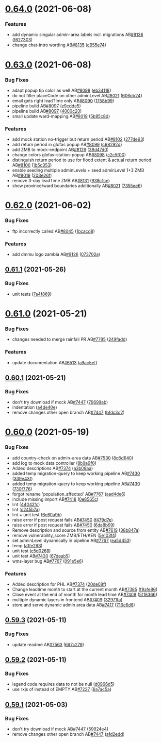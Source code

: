 # [0.64.0](https://github.com/rodekruis/IBF-system/compare/v0.63.0...v0.64.0) (2021-06-08)


### Features

* add dynamic singular admin-area labels incl. migrations AB[#8136](https://github.com/rodekruis/IBF-system/issues/8136) ([f627303](https://github.com/rodekruis/IBF-system/commit/f627303c8d3a0a2660a2fc1a412d73d38df3e757))
* change chat-intro wording AB[#8135](https://github.com/rodekruis/IBF-system/issues/8135) ([c955e74](https://github.com/rodekruis/IBF-system/commit/c955e74b224fc8e2efabf225deb9dc8483f52490))



# [0.63.0](https://github.com/rodekruis/IBF-system/compare/v0.62.0...v0.63.0) (2021-06-08)


### Bug Fixes

* adapt popup tip color as well AB[#8098](https://github.com/rodekruis/IBF-system/issues/8098) ([eb34118](https://github.com/rodekruis/IBF-system/commit/eb34118aa6315ddb76f8a391a90af95cc95eb5fd))
* do not filter placeCode on other adminLevel AB[#8021](https://github.com/rodekruis/IBF-system/issues/8021) ([606db24](https://github.com/rodekruis/IBF-system/commit/606db2495243a6d5c7b05b3107eb74073f5e6e49))
* email gets right leadTime only AB[#8090](https://github.com/rodekruis/IBF-system/issues/8090) ([1758b99](https://github.com/rodekruis/IBF-system/commit/1758b99fb29e87e04a09256083b091e9c66b6184))
* pipeline build AB[#8097](https://github.com/rodekruis/IBF-system/issues/8097) ([e9cdde5](https://github.com/rodekruis/IBF-system/commit/e9cdde5a9f317d1e0c18892d2a5156a9dcf2211c))
* pipeline build AB[#8097](https://github.com/rodekruis/IBF-system/issues/8097) ([4000c20](https://github.com/rodekruis/IBF-system/commit/4000c2036b671d6e5c28d742493c7e90ba83229d))
* small update ward-mapping AB[#8019](https://github.com/rodekruis/IBF-system/issues/8019) ([5b85c8d](https://github.com/rodekruis/IBF-system/commit/5b85c8d335f0479c96c37766ea3bb96198bf3bc5))


### Features

* add mock station no-trigger but return period AB[#8102](https://github.com/rodekruis/IBF-system/issues/8102) ([277de93](https://github.com/rodekruis/IBF-system/commit/277de9312cee25455738c126b51c6408e62b1cd1))
* add return period in glofas popup AB[#8099](https://github.com/rodekruis/IBF-system/issues/8099) ([c98292d](https://github.com/rodekruis/IBF-system/commit/c98292d257a8428231e82fa38e750fcbf9f1f270))
* add ZMB to mock-endpoint AB[#8126](https://github.com/rodekruis/IBF-system/issues/8126) ([39d47d0](https://github.com/rodekruis/IBF-system/commit/39d47d002b7fce995559243442ac5500d06714d7))
* change colors glofas-station-popup AB[#8098](https://github.com/rodekruis/IBF-system/issues/8098) ([c2c5f00](https://github.com/rodekruis/IBF-system/commit/c2c5f00c1fd5062a2de25170999b77d2e4a06683))
* distinguish return period to use for flood extent & actual return period AB[#8100](https://github.com/rodekruis/IBF-system/issues/8100) ([1b5c353](https://github.com/rodekruis/IBF-system/commit/1b5c3538af30b0c327b04995e76a460812a0b66b))
* enable seeding multiple adminLevels + seed adminLevel 1+3 ZMB AB[#8019](https://github.com/rodekruis/IBF-system/issues/8019) ([203e26f](https://github.com/rodekruis/IBF-system/commit/203e26f4934dbf5c08ea44b13a381ca95a838e85))
* remove 3-day leadTime ZMB AB[#8131](https://github.com/rodekruis/IBF-system/issues/8131) ([938c1ce](https://github.com/rodekruis/IBF-system/commit/938c1ce986a887d1f6655d9268659009d8297a26))
* show province/ward boundaries additionally AB[#8021](https://github.com/rodekruis/IBF-system/issues/8021) ([7355ee6](https://github.com/rodekruis/IBF-system/commit/7355ee609b1038313eed01843cfea0f975708692))



# [0.62.0](https://github.com/rodekruis/IBF-system/compare/v0.61.1...v0.62.0) (2021-06-02)


### Bug Fixes

* ftp incorrectly called AB[#8045](https://github.com/rodekruis/IBF-system/issues/8045) ([1bcacd8](https://github.com/rodekruis/IBF-system/commit/1bcacd8625dc1c46ea7824a2e78d27616118c4b7))


### Features

* add dmmu logo zambia AB[#6126](https://github.com/rodekruis/IBF-system/issues/6126) ([073702a](https://github.com/rodekruis/IBF-system/commit/073702aeac9f97531c83cc58d7ba61a81693a49d))



## [0.61.1](https://github.com/rodekruis/IBF-system/compare/v0.61.0...v0.61.1) (2021-05-26)


### Bug Fixes

* unit tests ([7a4f869](https://github.com/rodekruis/IBF-system/commit/7a4f869fde1573be98261c7a40c53c46559450b7))



# [0.61.0](https://github.com/rodekruis/IBF-system/compare/v0.60.1...v0.61.0) (2021-05-21)


### Bug Fixes

* changes needed to merge rainfall PR AB[#7785](https://github.com/rodekruis/IBF-system/issues/7785) ([249fadd](https://github.com/rodekruis/IBF-system/commit/249fadd07227c7c9d7e3666efc72b6acc954dd4b))


### Features

* update documentation AB[#6513](https://github.com/rodekruis/IBF-system/issues/6513) ([a9ac5ef](https://github.com/rodekruis/IBF-system/commit/a9ac5efbb4f88b33c9a0276f081f663b30b66adb))



## [0.60.1](https://github.com/rodekruis/IBF-system/compare/v0.60.0...v0.60.1) (2021-05-21)


### Bug Fixes

* don't try download if mock AB[#7447](https://github.com/rodekruis/IBF-system/issues/7447) ([79699ab](https://github.com/rodekruis/IBF-system/commit/79699abe2123bc87300a04098e0f8ca518b2e109))
* indentation ([a4de40e](https://github.com/rodekruis/IBF-system/commit/a4de40ef505c85d61abf7b0dcca177dd19b2eba8))
* remove changes other open branch AB[#7447](https://github.com/rodekruis/IBF-system/issues/7447) ([bfdc3c2](https://github.com/rodekruis/IBF-system/commit/bfdc3c21f769b280e46e3dbd774e632550c5c44f))



# [0.60.0](https://github.com/rodekruis/IBF-system/compare/v0.59.3...v0.60.0) (2021-05-19)


### Bug Fixes

* add country-check on admin-area data AB[#7530](https://github.com/rodekruis/IBF-system/issues/7530) ([8c6d640](https://github.com/rodekruis/IBF-system/commit/8c6d64021bf48d634e696cee71b7f8abd741ca01))
* add log to mock data controller ([8b9a9f0](https://github.com/rodekruis/IBF-system/commit/8b9a9f0118d24aa8901cebe8a68d7c38e3452630))
* Added descriptions AB[#7374](https://github.com/rodekruis/IBF-system/issues/7374) ([a3b08aa](https://github.com/rodekruis/IBF-system/commit/a3b08aaa04aafc242db5472bd7c034ac4240a8bd))
* added temp migration-query to keep working pipeline AB[#7430](https://github.com/rodekruis/IBF-system/issues/7430) ([339e43f](https://github.com/rodekruis/IBF-system/commit/339e43f69df43851e740056b19c6f8e10d003f9a))
* added temp migration-query to keep working pipeline AB[#7430](https://github.com/rodekruis/IBF-system/issues/7430) ([730f776](https://github.com/rodekruis/IBF-system/commit/730f7765effbc8685d304e41eff93e77fdf46816))
* forgot rename 'population_affected' AB[#7767](https://github.com/rodekruis/IBF-system/issues/7767) ([aad4de6](https://github.com/rodekruis/IBF-system/commit/aad4de654fca81de8547893f7fd65a68bc96ab6b))
* include missing import AB[#7418](https://github.com/rodekruis/IBF-system/issues/7418) ([0e8565c](https://github.com/rodekruis/IBF-system/commit/0e8565c1a0f404e0543525443c30a57cb69c3930))
* lint ([44042fc](https://github.com/rodekruis/IBF-system/commit/44042fc2981dae0c58c0611da56864f66916a8ce))
* lint ([c245b7a](https://github.com/rodekruis/IBF-system/commit/c245b7a1d083c8a0542944c1e73d9074f8274fa9))
* lint + unit test ([6e60a9b](https://github.com/rodekruis/IBF-system/commit/6e60a9bc0da93c5149a77cbe32c6bf13872af738))
* raise error if post request fails AB[#7450](https://github.com/rodekruis/IBF-system/issues/7450) ([f479d7e](https://github.com/rodekruis/IBF-system/commit/f479d7e3ab8a134cbf3f31c16fc8b2d2fb9be38f))
* raise error if post request fails AB[#7450](https://github.com/rodekruis/IBF-system/issues/7450) ([6da8b99](https://github.com/rodekruis/IBF-system/commit/6da8b99c4f915ef292422750eac781f9ce576edf))
* Remove description and source from entity AB[#7619](https://github.com/rodekruis/IBF-system/issues/7619) ([38b847a](https://github.com/rodekruis/IBF-system/commit/38b847a6e75f6a2daaebefc36e85c50fd6fd2ae8))
* remove vulnerability_score ZMB/ETH/KEN ([5e103f4](https://github.com/rodekruis/IBF-system/commit/5e103f407ddf46e03b9db87404e09a98aed1eb81))
* set adminLevel dynamically in pipeline AB[#7767](https://github.com/rodekruis/IBF-system/issues/7767) ([ea5d453](https://github.com/rodekruis/IBF-system/commit/ea5d45355c492185b5c3aac2639f558239b3ced4))
* temp ([a1fe263](https://github.com/rodekruis/IBF-system/commit/a1fe26385ea8e50c726dd46821e9b99b5add44e7))
* unit test ([c5d0268](https://github.com/rodekruis/IBF-system/commit/c5d026872763bb4ea53d315e88e2893cb44a9aff))
* unit test AB[#7430](https://github.com/rodekruis/IBF-system/issues/7430) ([67deab5](https://github.com/rodekruis/IBF-system/commit/67deab5111bada6693edd1b55860516d4e9edf93))
* wms-layer bug AB[#7767](https://github.com/rodekruis/IBF-system/issues/7767) ([091e5e6](https://github.com/rodekruis/IBF-system/commit/091e5e650a38f450c137b13788a9cd64fc8b6fd4))


### Features

* Added description for PHL AB[#7374](https://github.com/rodekruis/IBF-system/issues/7374) ([20de08f](https://github.com/rodekruis/IBF-system/commit/20de08f9d3ce9dbc41b22635f0a1adb1308ff8fc))
* Change leadtime month to start at the current month AB[#7385](https://github.com/rodekruis/IBF-system/issues/7385) ([f9afe86](https://github.com/rodekruis/IBF-system/commit/f9afe86695fe269712e51e13dcc172b7a3d5d8aa))
* Close event at the end of month for month lead time AB[#7408](https://github.com/rodekruis/IBF-system/issues/7408) ([5118366](https://github.com/rodekruis/IBF-system/commit/51183668415e62c4d7e683ec84f8b89e1fafeacf))
* multiple dynamic layers in frontend AB[#7409](https://github.com/rodekruis/IBF-system/issues/7409) ([32971fa](https://github.com/rodekruis/IBF-system/commit/32971fa3b5f6d42a2915f2f9e1484d63f0a3bae6))
* store and serve dynamic admin area data AB[#7417](https://github.com/rodekruis/IBF-system/issues/7417) ([716c6d6](https://github.com/rodekruis/IBF-system/commit/716c6d6c17d4c73a90b9937fc5580d066dd7a189))



## [0.59.3](https://github.com/rodekruis/IBF-system/compare/v0.59.2...v0.59.3) (2021-05-11)


### Bug Fixes

* update readme AB[#7563](https://github.com/rodekruis/IBF-system/issues/7563) ([667c279](https://github.com/rodekruis/IBF-system/commit/667c2799c2a24cd032280900bc8b1a6242431cd9))



## [0.59.2](https://github.com/rodekruis/IBF-system/compare/v0.59.1...v0.59.2) (2021-05-11)


### Bug Fixes

* legend code requires data to not be null ([d0966d5](https://github.com/rodekruis/IBF-system/commit/d0966d5760d1b766c6fe2edc87ecc3b4077cf478))
* use rxjs of instead of EMPTY AB[#7227](https://github.com/rodekruis/IBF-system/issues/7227) ([9a7ac5a](https://github.com/rodekruis/IBF-system/commit/9a7ac5afccffacf0568ed78f15e708be4a4df7a9))



## [0.59.1](https://github.com/rodekruis/IBF-system/compare/v0.59.0...v0.59.1) (2021-05-03)


### Bug Fixes

* don't try download if mock AB[#7447](https://github.com/rodekruis/IBF-system/issues/7447) ([59924e4](https://github.com/rodekruis/IBF-system/commit/59924e42f702921963a4c4638e4a567711d4d86c))
* remove changes other open branch AB[#7447](https://github.com/rodekruis/IBF-system/issues/7447) ([afd2edd](https://github.com/rodekruis/IBF-system/commit/afd2edd49158fc9bbc4cb5e1de84c2c846076e02))



